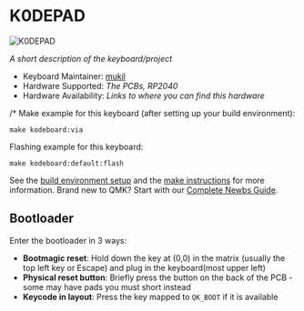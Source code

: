 # K0DEPAD

![K0DEPAD](https://imgur.com/f694y04)

*A short description of the keyboard/project*

* Keyboard Maintainer: [mukil](https://github.com/bukil)
* Hardware Supported: *The PCBs, RP2040*
* Hardware Availability: *Links to where you can find this hardware*

/* 
Make example for this keyboard (after setting up your build environment):

    make kodeboard:via

Flashing example for this keyboard:

    make kodeboard:default:flash

See the [build environment setup](https://docs.qmk.fm/#/getting_started_build_tools) and the [make instructions](https://docs.qmk.fm/#/getting_started_make_guide) for more information. Brand new to QMK? Start with our [Complete Newbs Guide](https://docs.qmk.fm/#/newbs).

## Bootloader

Enter the bootloader in 3 ways:

* **Bootmagic reset**: Hold down the key at (0,0) in the matrix (usually the top left key or Escape) and plug in the keyboard(most upper left)
* **Physical reset button**: Briefly press the button on the back of the PCB - some may have pads you must short instead
* **Keycode in layout**: Press the key mapped to `QK_BOOT` if it is available
